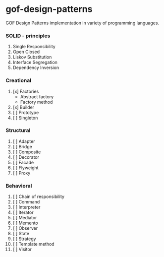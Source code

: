 # gof-design-patterns

GOF Design Patterns implementation in variety of programming languages.

### SOLID - principles

1. Single Responsibility
2. Open Closed
3. Liskov Substitution
4. Interface Segregation
5. Dependency Inversion

### Creational

1.  [x] Factories
    - Abstract factory
    - Factory method
2.  [x] Builder
3.  [ ] Prototype
4.  [ ] Singleton

### Structural

1.  [ ] Adapter
2.  [ ] Bridge
3.  [ ] Composite
4.  [ ] Decorator
5.  [ ] Facade
6.  [ ] Flyweight
7.  [ ] Proxy

### Behavioral

1.  [ ] Chain of responsibility
2.  [ ] Command
3.  [ ] Interpreter
4.  [ ] Iterator
5.  [ ] Mediator
6.  [ ] Memento
7.  [ ] Observer
8.  [ ] State
9.  [ ] Strategy
10. [ ] Template method
11. [ ] Visitor

<!-- ![gof-design-patterns]() -->
